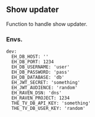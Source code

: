 ## Show updater

Function to handle show updater.


### Envs.

```
dev:
  EH_DB_HOST: ''
  EH_DB_PORT: 1234
  EH_DB_USERNAME: 'user'
  EH_DB_PASSWORD: 'pass'
  EH_DB_DATABASE: 'db'
  EH_JWT_SECRET: 'something'
  EH_JWT_AUDIENCE: 'random'
  EH_RAVEN_DSN: 'dns'
  EH_RAVEN_PROJECT: 1234
  THE_TV_DB_API_KEY: 'something'
  THE_TV_DB_USER_KEY: 'random'
```
